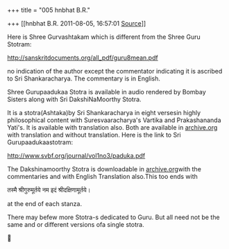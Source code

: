 +++
title = "005 hnbhat B.R."

+++
[[hnbhat B.R.	2011-08-05, 16:57:01 [Source](https://groups.google.com/g/samskrita/c/oa9BcCjWCio)]]



Here is Shree Gurvashtakam which is different from the Shree Guru Stotram:



<http://sanskritdocuments.org/all_pdf/guru8mean.pdf>



no indication of the author except the commentator indicating it is ascribed to Sri Shankaracharya. The commentary is in English.



Shree Gurupaadukaa Stotra is available in audio rendered by Bombay Sisters along with Sri DakshiNaMoorthy Stotra.



It is a stotra(Ashtaka)by Sri Shankaracharya in eight versesin highly philosophical content with Suresvaaracharya's Vartika and Prakashananda Yati's. It is available with translation also. Both are available in [archive.org](http://archive.org) with translation and without translation. Here is the link to Sri Gurupaadukaastotram:



<http://www.svbf.org/journal/vol1no3/paduka.pdf>



The Dakshinamoorthy Stotra is downloadable in [archive.org](http://archive.org)with the commentaries and with English Translation also.This too ends with



तस्मै श्रीगुरुमूर्तये नम इदं श्रीदक्षिणामूर्तये।



at the end of each stanza.



There may befew more Stotra-s dedicated to Guru. But all need not be the same and or different versions ofa single stotra.




